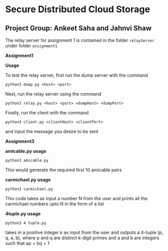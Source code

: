 # Secure Distributed Cloud Storage

## Project Group: Ankeet Saha and Jahnvi Shaw

The relay server for assignment 1 is contained in the folder `relayServer` under folder `assignment1`

**Assignment1**

**Usage**

To test the relay server, first run the dump server with the command

`python3 dump.py <host> <port>`

Next, run the relay server using the command

`python3 relay.py <host> <port> <dumpHost> <dumpPort>`

Finally, run the client with the command

`python3 client.py <clientHost> <clientPort>`

and input the message you desire to be sent

**Assignment3**

**amicable.py usage**

`python3 amicable.py`

This would generate the required first 10 amicable pairs

**carmichael.py usage**

`python3 carmichael.py`

This code takes as input a number N from the user and prints all the carmichael numbers upto N in the form of a list

**4tuple.py usage**

`python3 4 tuple.py`

takes in a positive integer k as input from the user and outputs a 4-tuple (p, q, a, b), where p and q are distinct k-digit primes and a and b are integers such that ap + bq = 1
